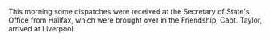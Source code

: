  This morning some dispatches were received at the Secretary of State's Office from Halifax, which were brought over in the Friendship, Capt. Taylor, arrived at Liverpool.  